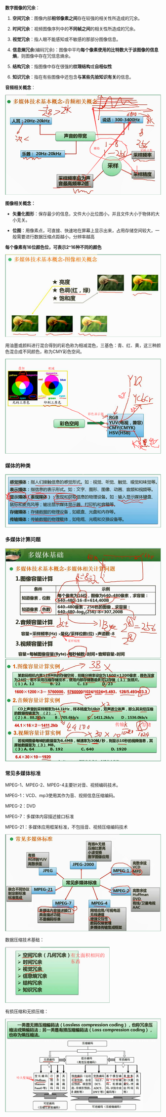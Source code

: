 **数字图像的冗余**：

1. **空间冗余**：图像内部**相邻像素之间**存在较强的相关性所造成的冗余。

2. **时间冗余**：视频图像序列中的**不同帧之间**的相关性所造成的冗余。

3. **视觉冗余**：指人眼不能感知或不敏感的那部分图像信息。

4. **信息熵冗余**(编码冗余)：图像中平均**每个像素使用的比特数大于该图像的信息熵**，则图像中存在冗信息熵余。

5. **结构冗余**：指图像中存在很强的**纹理结构**或**自相似性**

6. **知识冗余**：指在有些图像中还包含**与某些先验知识有关**的信息。



**音频相关概念**：

<img src="../assets/软件设计师/image-20220508231340073.png" alt="image-20220508231340073" style="zoom:67%;" />

**图像相关概念：**

* **矢量化图形**：保存最少的信息，文件大小比位图小，并且文件大小于物体的大小无关。

* **位图**：用像素点，可直接、快速地在屏幕上显示出来，占用存储空间较大，一般需要进行数据压缩点距越小，分辨率越高

**每个像素有16位颜色位，可表示2^16种不同的颜色**

<img src="../assets/软件设计师/image-20220508231524449.png" alt="image-20220508231524449" style="zoom:67%;" />

用油墨或颜料进行混合得到的彩色称为相减混色，三基色：青、红、黄，这三种颜色混合成不同颜色，称为CMY彩色空间。 

<img src="../assets/软件设计师/image-20220508231543554.png" alt="image-20220508231543554" style="zoom: 67%;" />

### 媒体的种类

<img src="../assets/软件设计师/image-20220508231605308.png" alt="image-20220508231605308" style="zoom:67%;" />

### 多媒体计算问题

<img src="../assets/软件设计师/image-20220508231622199.png" alt="image-20220508231622199" style="zoom:67%;" />

<img src="../assets/软件设计师/image-20220508231629959.png" alt="image-20220508231629959" style="zoom:67%;" />

### 常见多媒体标准

MPEG-1、MPEG-2、MPEG-4主要针对音、视频编码技术。

MPEG-1：VCD、mp3使用其作为音、视频信息压缩编码。

MPEG-2：DVD

MPEG-7：多媒体内容描述接口标准

MPEG-21：多媒体应用框架标准，不包括音、视频压缩编码技术

<img src="../assets/软件设计师/image-20220508231650427.png" alt="image-20220508231650427" style="zoom:67%;" />

数据压缩技术基础：

<img src="../assets/软件设计师/image-20220508231705923.png" alt="image-20220508231705923" style="zoom:67%;" />

有损压缩和无损压缩：

<img src="../assets/软件设计师/image-20220508231717441.png" alt="image-20220508231717441" style="zoom:67%;" />